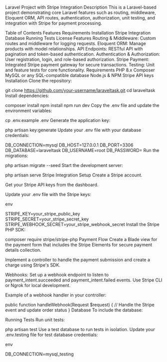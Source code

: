Laravel Project with Stripe Integration Description This is a Laravel-based project demonstrating core Laravel features such as routing, middleware, Eloquent ORM, API routes, authentication, authorization, unit testing, and integration with Stripe for payment processing.

Table of Contents Features Requirements Installation Stripe Integration Database Running Tests License Features Routing & Middleware: Custom routes and middleware for logging requests. Eloquent ORM: Manage products with model relationships. API Endpoints: RESTful API with pagination and token-based authentication. Authentication & Authorization: User registration, login, and role-based authorization. Stripe Payment: Integrated Stripe payment gateway for secure transactions. Testing: Unit and feature tests for core functionality. Requirements PHP 8.x Composer MySQL or any SQL-compatible database Node.js & NPM Stripe API keys Installation Clone the repository:

git clone https://github.com/your-username/laraveltask.git cd laraveltask Install dependencies:

composer install npm install npm run dev Copy the .env file and update the environment variables:

cp .env.example .env Generate the application key:

php artisan key:generate Update your .env file with your database credentials:

DB_CONNECTION=mysql DB_HOST=127.0.0.1 DB_PORT=3306 DB_DATABASE=laraveltask DB_USERNAME=root DB_PASSWORD= Run the migrations:

php artisan migrate --seed Start the development server:

php artisan serve Stripe Integration Setup Create a Stripe account.

Get your Stripe API keys from the dashboard.

Update your .env file with the Stripe keys:

env

STRIPE_KEY=your_stripe_public_key STRIPE_SECRET=your_stripe_secret_key STRIPE_WEBHOOK_SECRET=your_stripe_webhook_secret Install the Stripe PHP SDK:

composer require stripe/stripe-php Payment Flow Create a Blade view for the payment form that includes the Stripe Elements for secure payment details collection.

Implement a controller to handle the payment submission and create a charge using Stripe's SDK.

Webhooks: Set up a webhook endpoint to listen to payment_intent.succeeded and payment_intent.failed events. Use Stripe CLI or Ngrok for local development.

Example of a webhook handler in your controller:

public function handleWebhook(Request $request) { // Handle the Stripe event and update order status } Database To include the database:

Running Tests Run unit tests:

php artisan test Use a test database to run tests in isolation. Update your .env.testing file for test database credentials:

env

DB_CONNECTION=mysql_testing
